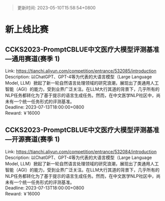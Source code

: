> 更新时间: 2023-05-10T15:58:54+0800 

# 新上线比赛


## CCKS2023-PromptCBLUE中文医疗大模型评测基准—通用赛道(赛季 1)
Link: https://tianchi.aliyun.com/competition/entrance/532085/introduction  
Description: 以ChatGPT、GPT-4等为代表的大语言模型（Large Language Model, LLM）掀起了新一轮自然语言处理领域的研究浪潮，展现出了类通用人工智能（AGI）的能力，受到业界广泛关注。在LLM大行其道的背景下，几乎所有的NLP任务都转化为了基于提示的语言生成任务。然而，在中文医学NLP社区中，尚未有一个统一任务形式的评测基准。  
Deadline: 2023-07-13T18:00:00+0800  
Reward: ￥16000  

## CCKS2023-PromptCBLUE中文医疗大模型评测基准—开源赛道(赛季 1)
Link: https://tianchi.aliyun.com/competition/entrance/532084/introduction  
Description: 以ChatGPT、GPT-4等为代表的大语言模型（Large Language Model, LLM）掀起了新一轮自然语言处理领域的研究浪潮，展现出了类通用人工智能（AGI）的能力，受到业界广泛关注。在LLM大行其道的背景下，几乎所有的NLP任务都转化为了基于提示的语言生成任务。然而，在中文医学NLP社区中，尚未有一个统一任务形式的评测基准。  
Deadline: 2023-07-13T18:00:00+0800  
Reward: ￥16000  

